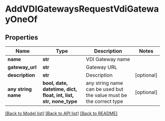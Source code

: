 # AddVDIGatewaysRequestVdiGatewayOneOf


## Properties
Name | Type | Description | Notes
------------ | ------------- | ------------- | -------------
**name** | **str** | VDI Gateway name | 
**gateway_url** | **str** | Gateway URL | 
**description** | **str** | Description | [optional] 
**any string name** | **bool, date, datetime, dict, float, int, list, str, none_type** | any string name can be used but the value must be the correct type | [optional]

[[Back to Model list]](../README.md#documentation-for-models) [[Back to API list]](../README.md#documentation-for-api-endpoints) [[Back to README]](../README.md)


